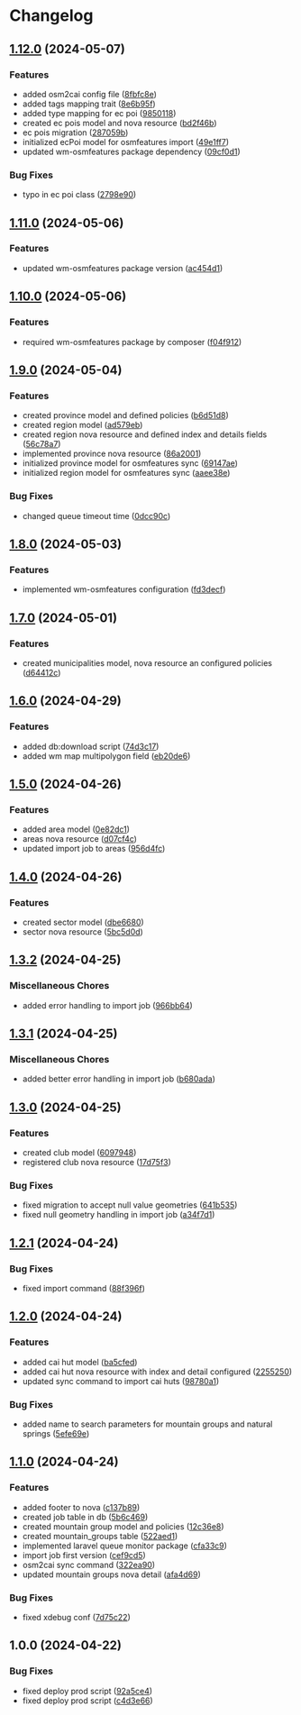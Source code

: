 # Changelog

## [1.12.0](https://github.com/webmappsrl/osm2cai2/compare/v1.11.0...v1.12.0) (2024-05-07)


### Features

* added osm2cai config file ([8fbfc8e](https://github.com/webmappsrl/osm2cai2/commit/8fbfc8eada76d40aff0ecf8bb1c97437f022cd18))
* added tags mapping trait ([8e6b95f](https://github.com/webmappsrl/osm2cai2/commit/8e6b95f15a502a5ea23caad2b5b03fc61f23b5e4))
* added type mapping for ec poi ([9850118](https://github.com/webmappsrl/osm2cai2/commit/9850118a253cc03421b0128e1045e322d31a19ab))
* created ec pois model and nova resource ([bd2f46b](https://github.com/webmappsrl/osm2cai2/commit/bd2f46bcc187d04ca9d2c60f624afd51311c0655))
* ec pois migration ([287059b](https://github.com/webmappsrl/osm2cai2/commit/287059bd420a6615a1bd41171176d59dbc548eef))
* initialized ecPoi model for osmfeatures import ([49e1ff7](https://github.com/webmappsrl/osm2cai2/commit/49e1ff7a21496a750682817f5c4e35b19fa811c7))
* updated wm-osmfeatures package dependency ([09cf0d1](https://github.com/webmappsrl/osm2cai2/commit/09cf0d168b015fe61b884bb7fabdc593a21846f6))


### Bug Fixes

* typo in ec poi class ([2798e90](https://github.com/webmappsrl/osm2cai2/commit/2798e9014569f4ca9a32c9230a17d0df39022ec2))

## [1.11.0](https://github.com/webmappsrl/osm2cai2/compare/v1.10.0...v1.11.0) (2024-05-06)


### Features

* updated wm-osmfeatures package version ([ac454d1](https://github.com/webmappsrl/osm2cai2/commit/ac454d159fe104665596f5b1e6634bc65a1ec06f))

## [1.10.0](https://github.com/webmappsrl/osm2cai2/compare/v1.9.0...v1.10.0) (2024-05-06)


### Features

* required wm-osmfeatures package by composer ([f04f912](https://github.com/webmappsrl/osm2cai2/commit/f04f912d5c9fca5ec099ee02f693c057c5074f51))

## [1.9.0](https://github.com/webmappsrl/osm2cai2/compare/v1.8.0...v1.9.0) (2024-05-04)


### Features

* created province model and defined policies ([b6d51d8](https://github.com/webmappsrl/osm2cai2/commit/b6d51d879d9e1157f8fd77522dc5b595c562b035))
* created region model ([ad579eb](https://github.com/webmappsrl/osm2cai2/commit/ad579ebde7d06dcddb27fd9e92fce2111b6b5db2))
* created region nova resource and defined index and details fields ([56c78a7](https://github.com/webmappsrl/osm2cai2/commit/56c78a7b390a759152348ccda93ed7abf4192128))
* implemented province nova resource ([86a2001](https://github.com/webmappsrl/osm2cai2/commit/86a2001ca8e416f958e69371f5ff4a1fac4420fd))
* initialized province model for osmfeatures sync ([69147ae](https://github.com/webmappsrl/osm2cai2/commit/69147aec3749c7d1e7d53abdb89d78a4192ef45f))
* initialized region model for osmfeatures sync ([aaee38e](https://github.com/webmappsrl/osm2cai2/commit/aaee38e70efc954a7abbd411bd7d58108b227c82))


### Bug Fixes

* changed queue timeout time ([0dcc90c](https://github.com/webmappsrl/osm2cai2/commit/0dcc90c76e5efca55bfea48ad012f4d10b95b837))

## [1.8.0](https://github.com/webmappsrl/osm2cai2/compare/v1.7.0...v1.8.0) (2024-05-03)


### Features

* implemented wm-osmfeatures configuration ([fd3decf](https://github.com/webmappsrl/osm2cai2/commit/fd3decfd0bd06f7d9c62d0b97888a7f54a0f063a))

## [1.7.0](https://github.com/webmappsrl/osm2cai2/compare/v1.6.0...v1.7.0) (2024-05-01)


### Features

* created municipalities model, nova resource an configured policies ([d64412c](https://github.com/webmappsrl/osm2cai2/commit/d64412cbbd96179c82b2ffb5dd565f8764ba859d))

## [1.6.0](https://github.com/webmappsrl/osm2cai2/compare/v1.5.0...v1.6.0) (2024-04-29)


### Features

* added db:download script ([74d3c17](https://github.com/webmappsrl/osm2cai2/commit/74d3c17761ea342f763fcb9533ae28b3ebcf78cf))
* added wm map multipolygon field ([eb20de6](https://github.com/webmappsrl/osm2cai2/commit/eb20de6bf2df17715517556b75779e29c46d25d8))

## [1.5.0](https://github.com/webmappsrl/osm2cai2/compare/v1.4.0...v1.5.0) (2024-04-26)


### Features

* added area model ([0e82dc1](https://github.com/webmappsrl/osm2cai2/commit/0e82dc13edb6e5604d18be5b8691bf02a1d7c18d))
* areas nova resource ([d07cf4c](https://github.com/webmappsrl/osm2cai2/commit/d07cf4c6ffdcf709f35e2de24931cb67a12589f6))
* updated import job to areas ([956d4fc](https://github.com/webmappsrl/osm2cai2/commit/956d4fcb326472e8890b29eac32033bf80bf847a))

## [1.4.0](https://github.com/webmappsrl/osm2cai2/compare/v1.3.2...v1.4.0) (2024-04-26)


### Features

* created sector model ([dbe6680](https://github.com/webmappsrl/osm2cai2/commit/dbe6680c911161967e75c90fec06f26c34060026))
* sector nova resource ([5bc5d0d](https://github.com/webmappsrl/osm2cai2/commit/5bc5d0df75f399ea42f5431d9c84b04bbd1b8ef4))

## [1.3.2](https://github.com/webmappsrl/osm2cai2/compare/v1.3.1...v1.3.2) (2024-04-25)


### Miscellaneous Chores

* added error handling to import job ([966bb64](https://github.com/webmappsrl/osm2cai2/commit/966bb64ee62c46cee17ed50742fc6763616daeca))

## [1.3.1](https://github.com/webmappsrl/osm2cai2/compare/v1.3.0...v1.3.1) (2024-04-25)


### Miscellaneous Chores

* added better error handling in import job ([b680ada](https://github.com/webmappsrl/osm2cai2/commit/b680adada88740bdbd729dc6f0162a54b607aa7d))

## [1.3.0](https://github.com/webmappsrl/osm2cai2/compare/v1.2.1...v1.3.0) (2024-04-25)


### Features

* created club model ([6097948](https://github.com/webmappsrl/osm2cai2/commit/60979480d2f3077ced09dd62697cd8d228cda7ca))
* registered club nova resource ([17d75f3](https://github.com/webmappsrl/osm2cai2/commit/17d75f3f28681daaa28d3c934d72154e93e952d9))


### Bug Fixes

* fixed migration to accept null value  geometries ([641b535](https://github.com/webmappsrl/osm2cai2/commit/641b535c15aab68485824c4e7d0493299451e9cd))
* fixed null geometry handling in import job ([a34f7d1](https://github.com/webmappsrl/osm2cai2/commit/a34f7d13fc4fc92dc2949b736fd045fd02b4070d))

## [1.2.1](https://github.com/webmappsrl/osm2cai2/compare/v1.2.0...v1.2.1) (2024-04-24)


### Bug Fixes

* fixed import command ([88f396f](https://github.com/webmappsrl/osm2cai2/commit/88f396f52328cfdfa3b186114e98b7c49509cd68))

## [1.2.0](https://github.com/webmappsrl/osm2cai2/compare/v1.1.0...v1.2.0) (2024-04-24)


### Features

* added cai hut model ([ba5cfed](https://github.com/webmappsrl/osm2cai2/commit/ba5cfedd3b5be9aea094ecebf26f8e7d156e21b1))
* added cai hut nova resource with index and detail configured ([2255250](https://github.com/webmappsrl/osm2cai2/commit/2255250cd90d351af7b87792c827da554555c879))
* updated sync command to import cai huts ([98780a1](https://github.com/webmappsrl/osm2cai2/commit/98780a1885608ce42481b2f5d582cba2e083383f))


### Bug Fixes

* added name to search parameters for mountain groups and natural springs ([5efe69e](https://github.com/webmappsrl/osm2cai2/commit/5efe69e0047fd296eeed858b14e7efef38cd5a8b))

## [1.1.0](https://github.com/webmappsrl/osm2cai2/compare/v1.0.0...v1.1.0) (2024-04-24)


### Features

* added footer to nova ([c137b89](https://github.com/webmappsrl/osm2cai2/commit/c137b89b6349038eb7c9281582fd8c9d934f71b6))
* created job table in db ([5b6c469](https://github.com/webmappsrl/osm2cai2/commit/5b6c469ffe5116f9f7e5a32782bb69108e6bd6c0))
* created mountain group model and policies ([12c36e8](https://github.com/webmappsrl/osm2cai2/commit/12c36e871f6dfb5fbfdd35ff552ed1b6eae292d0))
* created mountain_groups table ([522aed1](https://github.com/webmappsrl/osm2cai2/commit/522aed10f1e86059e7b98cfc1a58a9ad3b3cfb83))
* implemented laravel queue monitor package ([cfa33c9](https://github.com/webmappsrl/osm2cai2/commit/cfa33c9fe6337a82f58dce1c5ce7aede69189c26))
* import job first version ([cef9cd5](https://github.com/webmappsrl/osm2cai2/commit/cef9cd5b683bfd5e54c6c563ab3592328f9bd236))
* osm2cai sync command ([322ea90](https://github.com/webmappsrl/osm2cai2/commit/322ea90ed5b1c6356106a297637af5b81d1e48f8))
* updated mountain groups nova detail ([afa4d69](https://github.com/webmappsrl/osm2cai2/commit/afa4d695d5ddc20d15c9e76cd56ee3cb260c5b74))


### Bug Fixes

* fixed xdebug conf ([7d75c22](https://github.com/webmappsrl/osm2cai2/commit/7d75c224c5c926d195465559bdaff4b38eb22074))

## 1.0.0 (2024-04-22)


### Bug Fixes

* fixed deploy prod script ([92a5ce4](https://github.com/webmappsrl/osm2cai2/commit/92a5ce4f0efeabc07927b1d13a1096f638aaa2f5))
* fixed deploy prod script ([c4d3e66](https://github.com/webmappsrl/osm2cai2/commit/c4d3e669291344937101824d57415b93651afcfc))
